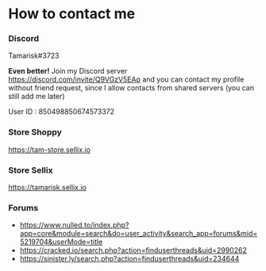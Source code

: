 # How to contact me

### Discord

Tamarisk#3723

**Even better!** Join my Discord server https://discord.com/invite/Q9VGzV5EAp and you can contact my profile without friend request, since I allow contacts from shared servers (you can still add me later)

User ID : 850498850674573372

### Store Shoppy

https://tam-store.sellix.io

### Store Sellix

https://tamarisk.sellix.io

### Forums

- https://www.nulled.to/index.php?app=core&module=search&do=user_activity&search_app=forums&mid=5219704&userMode=title
- https://cracked.io/search.php?action=finduserthreads&uid=2990262
- https://sinister.ly/search.php?action=finduserthreads&uid=234644
